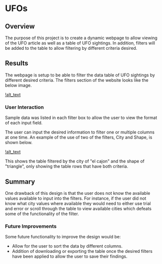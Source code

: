 # UFOs

## Overview
The purpose of this project is to create a dynamic webpage to allow viewing of the UFO article as well as a table of UFO sightings.  In addition, filters will be added to the table to allow filtering by different criteria desired.

## Results
The webpage is setup to be able to filter the data table of UFO sightings by different desired criteria.  The filters section of the website looks like the below image.

[!alt_text](https://raw.githubusercontent.com/bweirich/UFOs/main/static/images/filters.PNG)

### User Interaction
Sample data was listed in each filter box to allow the user to view the format of each input field.

The user can input the desired information to filter one or multiple columns at one time.  An example of the use of two of the filters, City and Shape, is shown below.  

[!alt_text](https://raw.githubusercontent.com/bweirich/UFOs/main/static/images/filteredData.PNG)

This shows the table filtered by the city of "el cajon" and the shape of "triangle", only showing the table rows that have both criteria.

## Summary
One drawback of this design is that the user does not know the available values available to input into the filters.  For instance, if the user did not know what city values where available they would need to either use trial and error or scroll through the table to view available cities which defeats some of the functionality of the filter.

### Future Improvements
Some future functionality to improve the design would be:
- Allow for the user to sort the data by different columns.  
- Addition of downloading or exporting the table once the desired filters have been applied to allow the user to save their findings. 